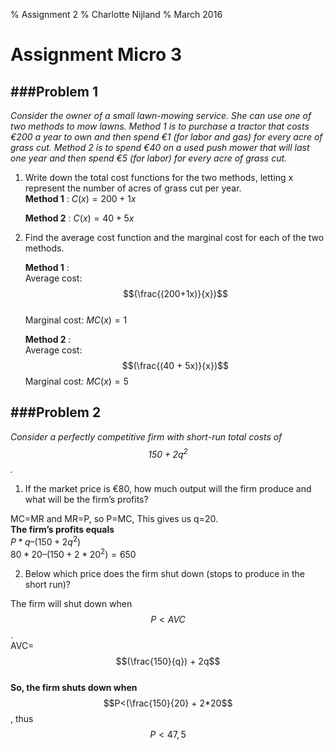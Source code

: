 % Assignment 2
% Charlotte Nijland
% March 2016

Assignment Micro 3 
==========

###Problem 1
-------
*Consider the owner of a small lawn-mowing service. She can use one of two methods to mow lawns. Method 1 is to purchase a tractor that costs €200 a year to own and then spend €1 (for labor and gas) for every acre of grass cut. Method 2 is to spend €40 on a used push mower that will last one year and then spend €5 (for labor) for every acre of grass cut.*

1. Write down the total cost functions for the two methods, letting x represent the number of acres of grass cut per year.   
	**Method 1** : 
	$C(x)= 200 + 1x$  

	**Method 2** : 
	$C(x)= 40 + 5x$ 



2. 	Find the average cost function and the marginal cost for each of the two methods.  

	**Method 1** :   
Average cost: $$(\frac{(200+1x)}{x})$$  
Marginal cost: $MC(x)= 1$

	**Method 2** :   
Average cost: $$(\frac{(40 + 5x)}{x})$$ 
Marginal cost: $MC(x)= 5$


  
  
###Problem 2
------
*Consider a perfectly competitive firm with short-run total costs of $$150 + 2q^2$$.*

1. If the market price is €80, how much output will the firm produce and what will be the firm’s profits?  

MC=MR and MR=P, so P=MC,
This gives us q=20.     
**The firm’s profits equals**  
$P*q – (150 + 2q^2)$  
$80 * 20 – (150 + 2 * 20^2) = 650$

2. 	Below which price does the firm shut down (stops to produce in the short run)?  

The firm will shut down when $$P<AVC$$.  
AVC= $$(\frac{150}{q}) + 2q$$  
**So, the firm shuts down when**  
$$P<(\frac{150}{20} + 2*20$$, thus $$P<47,5$$



